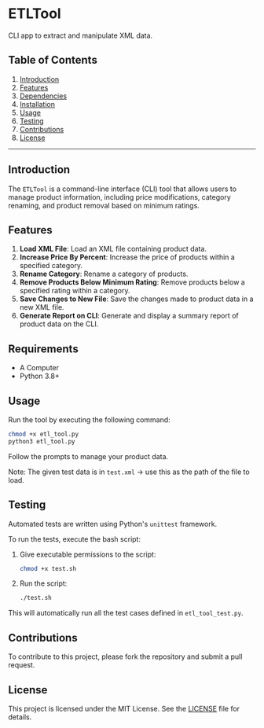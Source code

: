 # ETLTool
CLI app to extract and manipulate XML data.

## Table of Contents

1. [Introduction](#introduction)
2. [Features](#features)
3. [Dependencies](#dependencies)
4. [Installation](#installation)
5. [Usage](#usage)
6. [Testing](#testing)
7. [Contributions](#contributions)
8. [License](#license)

---

## Introduction

The `ETLTool` is a command-line interface (CLI) tool that allows users to manage product information, including price modifications, category renaming, and product removal based on minimum ratings.

## Features

1. **Load XML File**: Load an XML file containing product data.
2. **Increase Price By Percent**: Increase the price of products within a specified category.
3. **Rename Category**: Rename a category of products.
4. **Remove Products Below Minimum Rating**: Remove products below a specified rating within a category.
5. **Save Changes to New File**: Save the changes made to product data in a new XML file.
6. **Generate Report on CLI**: Generate and display a summary report of product data on the CLI.

## Requirements
- A Computer
- Python 3.8+

## Usage

Run the tool by executing the following command:

```bash
chmod +x etl_tool.py
python3 etl_tool.py
```

Follow the prompts to manage your product data. 

Note: The given test data is in `test.xml` -> use this as the path of the file to load.

## Testing

Automated tests are written using Python's `unittest` framework. 

To run the tests, execute the bash script:

1. Give executable permissions to the script:
    ```bash
    chmod +x test.sh
    ```
2. Run the script:
    ```bash
    ./test.sh
    ```

This will automatically run all the test cases defined in `etl_tool_test.py`.

## Contributions

To contribute to this project, please fork the repository and submit a pull request.

## License

This project is licensed under the MIT License. See the [LICENSE](LICENSE) file for details.
